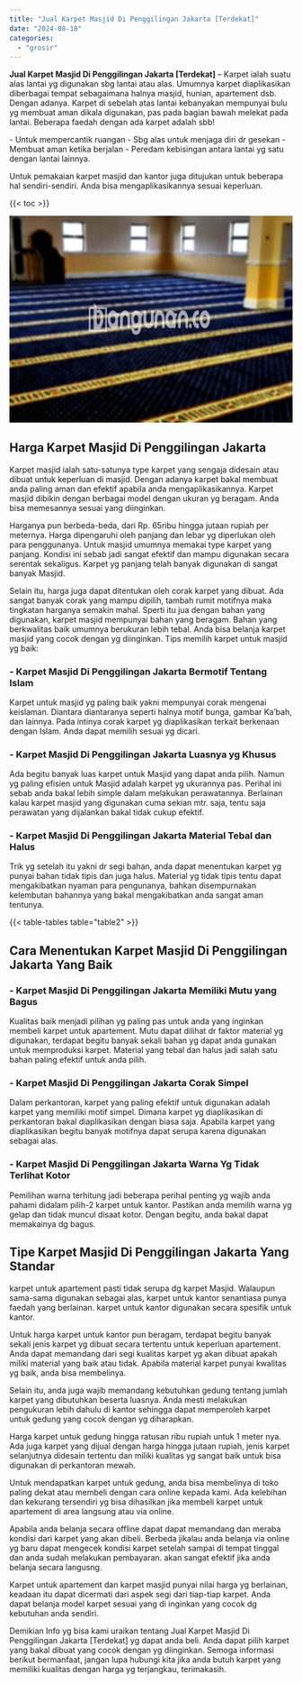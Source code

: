 ```yaml
---
title: "Jual Karpet Masjid Di Penggilingan Jakarta [Terdekat]"
date: "2024-08-18"
categories: 
  - "grosir"
---
```


**Jual Karpet Masjid Di Penggilingan Jakarta \[Terdekat\]** – Karpet ialah suatu alas lantai yg digunakan sbg lantai atau alas. Umumnya karpet diaplikasikan diberbagai tempat sebagaimana halnya masjid, hunian, apartement dsb. Dengan adanya. Karpet di sebelah atas lantai kebanyakan mempunyai bulu yg membuat aman dikala digunakan, pas pada bagian bawah melekat pada lantai. Beberapa faedah dengan ada karpet adalah sbb!

\- Untuk mempercantik ruangan - Sbg alas untuk menjaga diri dr gesekan - Membuat aman ketika berjalan - Peredam kebisingan antara lantai yg satu dengan lantai lainnya.

Untuk pemakaian karpet masjid dan kantor juga ditujukan untuk beberapa hal sendiri-sendiri. Anda bisa mengaplikasikannya sesuai keperluan.

{{< toc >}}

![Jual Karpet Masjid Di Penggilingan Jakarta [Terdekat]](/images/grosir-karpet-murah-33.png)

## Harga Karpet Masjid Di Penggilingan Jakarta

Karpet masjid ialah satu-satunya type karpet yang sengaja didesain atau dibuat untuk keperluan di masjid. Dengan adanya karpet bakal membuat anda paling aman dan efektif apabila anda mengaplikasikannya. Karpet masjid dibikin dengan berbagai model dengan ukuran yg beragam. Anda bisa memesannya sesuai yang diinginkan.

Harganya pun berbeda-beda, dari Rp. 65ribu hingga jutaan rupiah per meternya. Harga dipengaruhi oleh panjang dan lebar yg diperlukan oleh para penggunanya. Untuk masjid umumnya memakai type karpet yang panjang. Kondisi ini sebab jadi sangat efektif dan mampu digunakan secara serentak sekaligus. Karpet yg panjang telah banyak digunakan di sangat banyak Masjid.

Selain itu, harga juga dapat ditentukan oleh corak karpet yang dibuat. Ada sangat banyak corak yang mampu dipilih, tambah rumit motifnya maka tingkatan harganya semakin mahal. Sperti itu jua dengan bahan yang digunakan, karpet masjid mempunyai bahan yang beragam. Bahan yang berkwalitas baik umumnya berukuran lebih tebal. Anda bisa belanja karpet masjid yang cocok dengan yg diinginkan. Tips memilih karpet untuk masjid yg baik:

### \- Karpet Masjid Di Penggilingan Jakarta Bermotif Tentang Islam

Karpet untuk masjid yg paling baik yakni mempunyai corak mengenai keislaman. Diantara diantaranya seperti halnya motif bunga, gambar Ka’bah, dan lainnya. Pada intinya corak karpet yg diaplikasikan terkait berkenaan dengan Islam. Anda dapat memilih sesuai yg dicari.

### \- Karpet Masjid Di Penggilingan Jakarta Luasnya yg Khusus

Ada begitu banyak luas karpet untuk Masjid yang dapat anda pilih. Namun yg paling efisien untuk Masjid adalah karpet yg ukurannya pas. Perihal ini sebab anda bakal lebih simple dalam melakukan perawatannya. Berlainan kalau karpet masjid yang digunakan cuma sekian mtr. saja, tentu saja perawatan yang dijalankan bakal tidak cukup efektif.

### \- Karpet Masjid Di Penggilingan Jakarta Material Tebal dan Halus

Trik yg setelah itu yakni dr segi bahan, anda dapat menentukan karpet yg punyai bahan tidak tipis dan juga halus. Material yg tidak tipis tentu dapat mengakibatkan nyaman para pengunanya, bahkan disempurnakan kelembutan bahannya yang bakal mengakibatkan anda sangat aman tentunya.

{{< table-tables table="table2" >}}

## Cara Menentukan Karpet Masjid Di Penggilingan Jakarta Yang Baik

### \- Karpet Masjid Di Penggilingan Jakarta Memiliki Mutu yang Bagus

Kualitas baik menjadi pilihan yg paling pas untuk anda yang inginkan membeli karpet untuk apartement. Mutu dapat dilihat dr faktor material yg digunakan, terdapat begitu banyak sekali bahan yg dapat anda gunakan untuk memproduksi karpet. Material yang tebal dan halus jadi salah satu bahan paling efektif untuk anda pilih.

### \- Karpet Masjid Di Penggilingan Jakarta Corak Simpel

Dalam perkantoran, karpet yang paling efektif untuk digunakan adalah karpet yang memiliki motif simpel. Dimana karpet yg diaplikasikan di perkantoran bakal diaplikasikan dengan biasa saja. Apabila karpet yang diaplikasikan begitu banyak motifnya dapat serupa karena digunakan sebagai alas.

### \- Karpet Masjid Di Penggilingan Jakarta Warna Yg Tidak Terlihat Kotor

Pemilihan warna terhitung jadi beberapa perihal penting yg wajib anda pahami didalam pilih-2 karpet untuk kantor. Pastikan anda memilih warna yg gelap dan tidak muncul disaat kotor. Dengan begitu, anda bakal dapat memakainya dg bagus.

## Tipe Karpet Masjid Di Penggilingan Jakarta Yang Standar

karpet untuk apartement pasti tidak serupa dg karpet Masjid. Walaupun sama-sama digunakan sebagai alas, karpet untuk kantor senantiasa punya faedah yang berlainan. karpet untuk kantor digunakan secara spesifik untuk kantor.

Untuk harga karpet untuk kantor pun beragam, terdapat begitu banyak sekali jenis karpet yg dibuat secara tertentu untuk keperluan apartement. Anda dapat memandang dari segi kualitas karpet yg akan dibuat apakah miliki material yang baik atau tidak. Apabila material karpet punyai kwalitas yg baik, anda bisa membelinya.

Selain itu, anda juga wajib memandang kebutuhkan gedung tentang jumlah karpet yang dibutuhkan beserta luasnya. Anda mesti melakukan pengukuran lebih dahulu di kantor sehingga dapat memperoleh karpet untuk gedung yang cocok dengan yg diharapkan.

Harga karpet untuk gedung hingga ratusan ribu rupiah untuk 1 meter nya. Ada juga karpet yang dijual dengan harga hingga jutaan rupiah, jenis karpet selanjutnya didesain tertentu dan miliki kualitas yg sangat baik untuk bisa digunakan di perkantoran mewah.

Untuk mendapatkan karpet untuk gedung, anda bisa membelinya di toko paling dekat atau membeli dengan cara online kepada kami. Ada kelebihan dan kekurang tersendiri yg bisa dihasilkan jika membeli karpet untuk apartement di area langsung atau via online.

Apabila anda belanja secara offline dapat dapat memandang dan meraba kondisi dari karpet yang akan dibeli. Berbeda jikalau anda belanja via online yg baru dapat mengecek kondisi karpet setelah sampai di tempat tinggal dan anda sudah melakukan pembayaran. akan sangat efektif jika anda belanja secara langusng.

Karpet untuk apartement dan karpet masjid punyai nilai harga yg berlainan, keadaan itu dapat dicermati dari aspek segi dari tiap-tiap karpet. Anda dapat belanja model karpet sesuai yang di inginkan yang cocok dg kebutuhan anda sendiri.

Demikian Info yg bisa kami uraikan tentang Jual Karpet Masjid Di Penggilingan Jakarta \[Terdekat\] yg dapat anda beli. Anda dapat pilih karpet yang bakal dibuat yang cocok dengan yg diinginkan. Semoga informasi berikut bermanfaat, jangan lupa hubungi kita jika anda butuh karpet yang memiliki kualitas dengan harga yg terjangkau, terimakasih.
